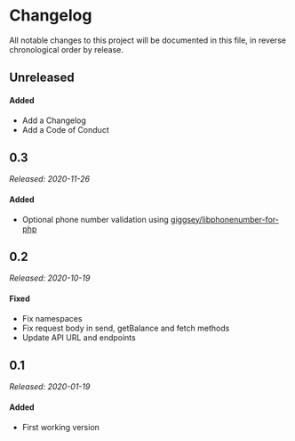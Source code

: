 # Changelog

All notable changes to this project will be documented in this file, in reverse chronological order by release.

## Unreleased

#### Added

- Add a Changelog
- Add a Code of Conduct

## 0.3

_Released: 2020-11-26_

#### Added

- Optional phone number validation using [giggsey/libphonenumber-for-php](https://github.com/giggsey/libphonenumber-for-php)

## 0.2

_Released: 2020-10-19_

#### Fixed

- Fix namespaces
- Fix request body in send, getBalance and fetch methods
- Update API URL and endpoints

## 0.1

_Released: 2020-01-19_

#### Added

- First working version
